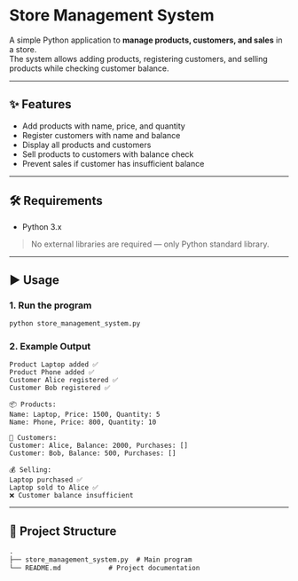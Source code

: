 # Store Management System

A simple Python application to **manage products, customers, and sales** in a store.  
The system allows adding products, registering customers, and selling products while checking customer balance.

---

## ✨ Features
- Add products with name, price, and quantity
- Register customers with name and balance
- Display all products and customers
- Sell products to customers with balance check
- Prevent sales if customer has insufficient balance

---

## 🛠 Requirements
- Python 3.x  
> No external libraries are required — only Python standard library.

---

## ▶️ Usage

### 1. Run the program
```bash
python store_management_system.py
```

### 2. Example Output
```backtick
Product Laptop added ✅
Product Phone added ✅
Customer Alice registered ✅
Customer Bob registered ✅

📦 Products:
Name: Laptop, Price: 1500, Quantity: 5
Name: Phone, Price: 800, Quantity: 10

🧑 Customers:
Customer: Alice, Balance: 2000, Purchases: []
Customer: Bob, Balance: 500, Purchases: []

💰 Selling:
Laptop purchased ✅
Laptop sold to Alice ✅
❌ Customer balance insufficient
```
---
## 📂 Project Structure
```markdown
.
├── store_management_system.py  # Main program
└── README.md            # Project documentation
```
